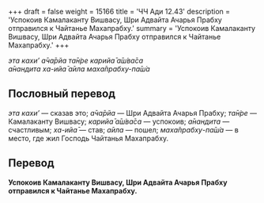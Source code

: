 +++
draft = false
weight = 15166
title = 'ЧЧ Ади 12.43'
description = 'Успокоив Камалаканту Вишвасу, Шри Адвайта Ачарья Прабху отправился к Чайтанье Махапрабху.'
summary = 'Успокоив Камалаканту Вишвасу, Шри Адвайта Ачарья Прабху отправился к Чайтанье Махапрабху.'
+++

_эта кахи’ а̄ча̄рйа та̄н̇ре карийа̄ а̄ш́ва̄са  
а̄нандита ха-ийа̄ а̄ила маха̄прабху-па̄ш́а_

## Пословный перевод

_эта_ _кахи’_ — сказав это; _а̄ча̄рйа_ — Шри Адвайта Ачарья Прабху; _та̄н̇ре_ — Камалаканту Вишвасу; _карийа̄_ _а̄ш́ва̄са_ — успокоив; _а̄нандита_ — счастливым; _ха_\-_ийа̄_ — став; _а̄ила_ — пошел; _маха̄прабху_\-_па̄ш́а_ — в место, где жил Господь Чайтанья Махапрабху.

## Перевод

**Успокоив Камалаканту Вишвасу, Шри Адвайта Ачарья Прабху отправился к Чайтанье Махапрабху.**
